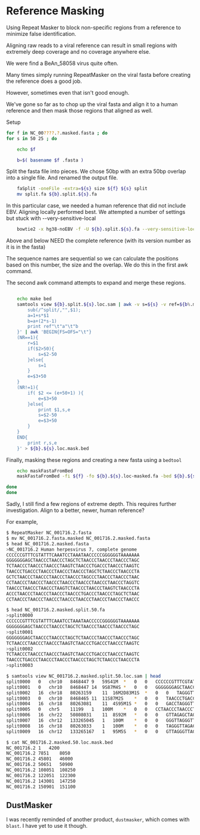 
#	Reference Masking


Using Repeat Masker to block non-specific regions from a reference to minimize false identification.


Aligning raw reads to a viral reference can result in small regions with extremely deep coverage and no coverage anywhere else.

We were find a BeAn_58058 virus quite often.

Many times simply running RepeatMasker on the viral fasta before creating the reference does a good job.

However, sometimes even that isn't good enough.

We've gone so far as to chop up the viral fasta and align it to a human reference and then mask those regions that aligned as well.



Setup

```BASH
for f in NC_00????.?.masked.fasta ; do
for s in 50 25 ; do

	echo $f

	b=$( basename $f .fasta )
```

Split the fasta file into pieces.
We chose 50bp with an extra 50bp overlap into a single file.
And renamed the output file.

```BASH
	faSplit -oneFile -extra=${s} size ${f} ${s} split
	mv split.fa ${b}.split.${s}.fa
```


In this particular case, we needed a human reference that did not include EBV.
Aligning locally performed best.
We attempted a number of settings but stuck with --very-sensitive-local



```BASH
	bowtie2 -x hg38-noEBV -f -U ${b}.split.${s}.fa --very-sensitive-local --no-unal -S ${b}.split.${s}.loc.sam
```

Above and below NEED the complete reference (with its version number as it is in the fasta)

The sequence names are sequential so we can calculate the positions based on this number, the size and the overlap.
We do this in the first awk command.

The second awk command attempts to expand and merge these regions.


```BASH

	echo make bed
	samtools view ${b}.split.${s}.loc.sam | awk -v s=${s} -v ref=${b%.masked} '{
		sub(/^split/,"",$1);
		a=1+s*$1
		b=a+(2*s-1)
		print ref"\t"a"\t"b
	}' | awk 'BEGIN{FS=OFS="\t"}
	(NR==1){
		r=$1
		if($2>50){
			s=$2-50
		}else{
			s=1
		}
		e=$3+50
	}
	(NR!=1){
		if( $2 <= (e+50+1) ){
			e=$3+50
		}else{
			print $1,s,e
			s=$2-50
			e=$3+50
		}
	}
	END{
		print r,s,e
	}' > ${b}.${s}.loc.mask.bed
```

Finally, masking these regions and creating a new fasta using a `bedtool`

```BASH
	echo maskFastaFromBed
	maskFastaFromBed -fi ${f} -fo ${b}.${s}.loc-masked.fa -bed ${b}.${s}.loc.mask.bed -fullHeader

done
done
```


Sadly, I still find a few regions of extreme depth.
This requires further investigation.
Align to a better, newer, human reference?


For example,

```BASH
$ RepeatMasker NC_001716.2.fasta
$ mv NC_001716.2.fasta.masked NC_001716.2.masked.fasta
$ head NC_001716.2.masked.fasta 
>NC_001716.2 Human herpesvirus 7, complete genome
CCCCCCGTTTCGTATTTCAAATCCTAAATAACCCCCGGGGGGTAAAAAAA
GGGGGGGAGCTAACCCTAACCCTAGCTCTAACCCTAACCCTAACCCTAGC
TCTAACCCTAACCCTAACCCTAAGTCTAACCCTGACCCTAACCCTAAGTC
TAACCCTGACCCTAACCCTAACCCTAACCCTAGCTCTAACCCTAACCCTA
GCTCTAACCCTAACCCTAACCCTAACCCTAGCCCTAACCCTAACCCTAAC
CCTAACCCTAACCCTAACCCTAACCCTAACCCTAACCCTAACCCTAGGTC
TAACCCTAACCCTAACCCTAAGTCTAACCCTAACCCTAAGTCTAACCCTA
ACCCTAACCCTAACCCTAACCCTAACCCTGACCCTAACCCTAGCTCTAAC
CCTAACCCTAACCCTAACCCTAACCCTAACCCTAACCCTAACCCTAACCC

$ head NC_001716.2.masked.split.50.fa 
>split0000
CCCCCCGTTTCGTATTTCAAATCCTAAATAACCCCCGGGGGGTAAAAAAA
GGGGGGGAGCTAACCCTAACCCTAGCTCTAACCCTAACCCTAACCCTAGC
>split0001
GGGGGGGAGCTAACCCTAACCCTAGCTCTAACCCTAACCCTAACCCTAGC
TCTAACCCTAACCCTAACCCTAAGTCTAACCCTGACCCTAACCCTAAGTC
>split0002
TCTAACCCTAACCCTAACCCTAAGTCTAACCCTGACCCTAACCCTAAGTC
TAACCCTGACCCTAACCCTAACCCTAACCCTAGCTCTAACCCTAACCCTA
>split0003

$ samtools view NC_001716.2.masked.split.50.loc.sam | head
split0000	0	chr10	8468447	9	59S41M	*	0	0	CCCCCCGTTTCGTATTTCAAATCCTAAATAACCCCCGGGGGGTAAAAAAAGGGGGGGAGCTAACCCTAACCCTAGCTCTAACCCTAACCCTAACCCTAGC	IIIIIIIIIIIIIIIIIIIIIIIIIIIIIIIIIIIIIIIIIIIIIIIIIIIIIIIIIIIIIIIIIIIIIIIIIIIIIIIIIIIIIIIIIIIIIIIIIIII	AS:i:82	XS:i:66	XN:i:0	XM:i:0	XO:i:0	XG:i:0	NM:i:0	MD:Z:41	YT:Z:UU
split0001	0	chr10	8468447	14	9S87M4S	*	0	0	GGGGGGGAGCTAACCCTAACCCTAGCTCTAACCCTAACCCTAACCCTAGCTCTAACCCTAACCCTAACCCTAAGTCTAACCCTGACCCTAACCCTAAGTC	IIIIIIIIIIIIIIIIIIIIIIIIIIIIIIIIIIIIIIIIIIIIIIIIIIIIIIIIIIIIIIIIIIIIIIIIIIIIIIIIIIIIIIIIIIIIIIIIIIII	AS:i:134	XS:i:106	XN:i:0	XM:i:5	XO:i:0	XG:i:0	NM:i:5MD:Z:53T4T5C0C8A12	YT:Z:UU
split0002	16	chr18	80263159	11	16M2D83M1S	*	0	0	TAGGGTTAGGGTTAGAGCTAGGGTTAGGGTTAGGGTTAGGGTCAGGGTTAGACTTAGGGTTAGGGTCAGGGTTAGACTTAGGGTTAGGGTTAGGGTTAGA	IIIIIIIIIIIIIIIIIIIIIIIIIIIIIIIIIIIIIIIIIIIIIIIIIIIIIIIIIIIIIIIIIIIIIIIIIIIIIIIIIIIIIIIIIIIIIIIIIIII	AS:i:131	XS:i:118	XN:i:0	XM:i:7	XO:i:1XG:i:2	NM:i:9	MD:Z:16^GG1T24T8G0G13T8G0G22	YT:Z:UU
split0003	0	chr10	8468465	11	11S87M2S	*	0	0	TAACCCTGACCCTAACCCTAACCCTAACCCTAGCTCTAACCCTAACCCTAGCTCTAACCCTAACCCTAACCCTAACCCTAGCCCTAACCCTAACCCTAAC	IIIIIIIIIIIIIIIIIIIIIIIIIIIIIIIIIIIIIIIIIIIIIIIIIIIIIIIIIIIIIIIIIIIIIIIIIIIIIIIIIIIIIIIIIIIIIIIIIIII	AS:i:134	XS:i:132	XN:i:0	XM:i:5	XO:i:0	XG:i:0NM:i:5	MD:Z:35T3A0T0C29T15	YT:Z:UU
split0004	16	chr18	80263081	11	4S95M1S	*	0	0	GACCTAGGGTTAGGGTTAGGGTTAGGGTTAGGGTTAGGGTTAGGGTTAGGGTTAGGGTTAGGGTTAGGGCTAGGGTTAGGGTTAGGGTTAGGGTTAGAGC	IIIIIIIIIIIIIIIIIIIIIIIIIIIIIIIIIIIIIIIIIIIIIIIIIIIIIIIIIIIIIIIIIIIIIIIIIIIIIIIIIIIIIIIIIIIIIIIIIIII	AS:i:182	XS:i:178	XN:i:0	XM:i:1	XO:i:0	XG:i:0NM:i:1	MD:Z:65T29	YT:Z:UU
split0005	0	chr5	11199	1	100M	*	0	0	CCTAACCCTAACCCTAACCCTAACCCTAACCCTAACCCTAACCCTAGGTCTAACCCTAACCCTAACCCTAAGTCTAACCCTAACCCTAAGTCTAACCCTA	IIIIIIIIIIIIIIIIIIIIIIIIIIIIIIIIIIIIIIIIIIIIIIIIIIIIIIIIIIIIIIIIIIIIIIIIIIIIIIIIIIIIIIIIIIIIIIIIIIII	AS:i:144	XS:i:144	XN:i:0	XM:i:7	XO:i:0	XG:i:0	NM:i:7MD:Z:46A0C0C22C0C16C0C9	YT:Z:UU
split0006	16	chr22	50808031	11	8S92M	*	0	0	GTTAGAGCTAGGGTTAGGGTCAGGGTTAGGGTTAGGGTTAGGGTTAGGGTTAGGGTTAGACTTAGGGTTAGGGTTAGACTTAGGGTTAGGGTTAGGGTTA	IIIIIIIIIIIIIIIIIIIIIIIIIIIIIIIIIIIIIIIIIIIIIIIIIIIIIIIIIIIIIIIIIIIIIIIIIIIIIIIIIIIIIIIIIIIIIIIIIIII	AS:i:152	XS:i:142	XN:i:0	XM:i:4	XO:i:0	XG:i:0NM:i:4	MD:Z:12T38G0G16G22	YT:Z:UU
split0007	16	chr12	133265045	1	100M	*	0	0	GGGTTAGGGTTAGGGTTAGGGTTAGGGTTAGGGTTAGGGTTAGGGTTAGGGTTAGAGCTAGGGTTAGGGTCAGGGTTAGGGTTAGGGTTAGGGTTAGGGT	IIIIIIIIIIIIIIIIIIIIIIIIIIIIIIIIIIIIIIIIIIIIIIIIIIIIIIIIIIIIIIIIIIIIIIIIIIIIIIIIIIIIIIIIIIIIIIIIIIII	AS:i:176	XS:i:176	XN:i:0	XM:i:3	XO:i:0	XG:i:0NM:i:3	MD:Z:55G1T12T29	YT:Z:UU
split0008	16	chr18	80263033	1	100M	*	0	0	TAGGGTTAGACTTAGAGTTAGGGTTAGACTTAGGGTTAGGGTTAGACTTAGGGTTAGGGTTAGGGTTAGGGTTAGGGTTAGGGTTAGGGTTAGGGTTAGG	IIIIIIIIIIIIIIIIIIIIIIIIIIIIIIIIIIIIIIIIIIIIIIIIIIIIIIIIIIIIIIIIIIIIIIIIIIIIIIIIIIIIIIIIIIIIIIIIIIII	AS:i:144	XS:i:144	XN:i:0	XM:i:7	XO:i:0	XG:i:0NM:i:7	MD:Z:9G0G4G11G0G16G0G53	YT:Z:UU
split0009	16	chr12	133265167	1	95M5S	*	0	0	GTTAGGGTTAGGGTTAGGGTTAGGGTTAGGGTTAGGGTTAGGGTTAGGGTTAGGGTTAGACTTAGAGTTAGGGTTAGACTTAGGGTTAGGGTTAGACTTA	IIIIIIIIIIIIIIIIIIIIIIIIIIIIIIIIIIIIIIIIIIIIIIIIIIIIIIIIIIIIIIIIIIIIIIIIIIIIIIIIIIIIIIIIIIIIIIIIIIII	AS:i:150	XS:i:150	XN:i:0	XM:i:5	XO:i:0	XG:i:0NM:i:5	MD:Z:59G0G4G11G0G16	YT:Z:UU

$ cat NC_001716.2.masked.50.loc.mask.bed 
NC_001716.2	1	4200
NC_001716.2	7851	8050
NC_001716.2	45801	46000
NC_001716.2	50651	50900
NC_001716.2	108051	108250
NC_001716.2	122051	122300
NC_001716.2	143001	147250
NC_001716.2	150901	151100
```




##	DustMasker

I was recently reminded of another product, `dustmasker`, which comes with `blast`. I have yet to use it though.



